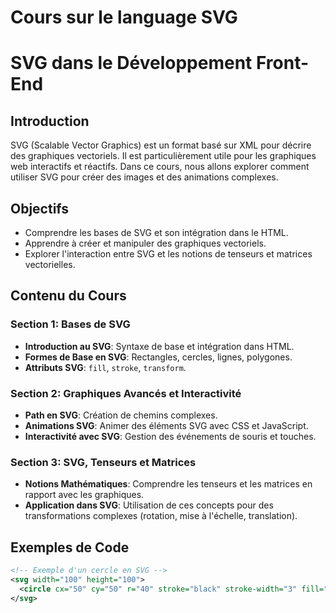 
# Cours sur le language SVG
# SVG dans le Développement Front-End

## Introduction
SVG (Scalable Vector Graphics) est un format basé sur XML pour décrire des graphiques vectoriels. Il est particulièrement utile pour les graphiques web interactifs et réactifs. Dans ce cours, nous allons explorer comment utiliser SVG pour créer des images et des animations complexes.

## Objectifs
- Comprendre les bases de SVG et son intégration dans le HTML.
- Apprendre à créer et manipuler des graphiques vectoriels.
- Explorer l'interaction entre SVG et les notions de tenseurs et matrices vectorielles.

## Contenu du Cours

### Section 1: Bases de SVG
- **Introduction au SVG**: Syntaxe de base et intégration dans HTML.
- **Formes de Base en SVG**: Rectangles, cercles, lignes, polygones.
- **Attributs SVG**: `fill`, `stroke`, `transform`.

### Section 2: Graphiques Avancés et Interactivité
- **Path en SVG**: Création de chemins complexes.
- **Animations SVG**: Animer des éléments SVG avec CSS et JavaScript.
- **Interactivité avec SVG**: Gestion des événements de souris et touches.

### Section 3: SVG, Tenseurs et Matrices
- **Notions Mathématiques**: Comprendre les tenseurs et les matrices en rapport avec les graphiques.
- **Application dans SVG**: Utilisation de ces concepts pour des transformations complexes (rotation, mise à l'échelle, translation).

## Exemples de Code

```xml
<!-- Exemple d'un cercle en SVG -->
<svg width="100" height="100">
  <circle cx="50" cy="50" r="40" stroke="black" stroke-width="3" fill="red" />
</svg>
